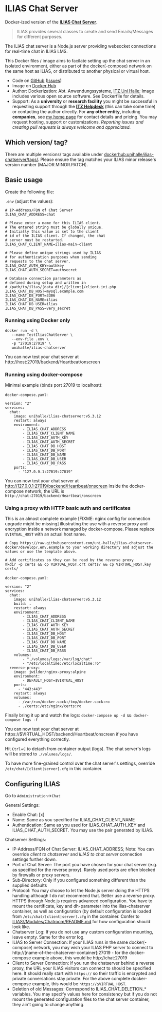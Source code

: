 # ILIAS Chat Server

Docker-ized version of the [**ILIAS Chat Server**](https://github.com/ILIAS-eLearning/ILIAS/blob/trunk/Modules/Chatroom/README.md).

> ILIAS provides several classes to create and send Emails/Messages for different purposes.

The ILIAS chat server is a Node.js server providing websocket connections for real-time chat in ILIAS LMS.

This Docker files / image aims to facilate setting up the chat server in an isolated environment, either as part of the docker(-compose) network on the same host as ILIAS, or distributed to another physical or virtual host.

* Code on [GitHub](https://github.com/uni-halle/ilias-chatserver-docker) ([Issues](https://github.com/uni-halle/ilias-chatserver-docker/issues))
* Image on [Docker Hub](https://hub.docker.com/r/unihalle/ilias-chatserver)
* Author: Dockerization: Abt. Anwendungssysteme, [ITZ Uni Halle](http://itz.uni-halle.de/); Image includes various open source software.
  See Dockerfile for details.
* Support: As a **university** or **research facility** you might be successful in requesting support through the **[ITZ Helpdesk](mailto:helpdesk@itz.uni-halle.de)** (this can take some time) or contacting the author directly. For **any other entity**, including **companies**, see [my home page](https://wohlpa.de/) for contact details and pricing. You may request hosting, support or customizations.
  *Reporting issues and creating pull requests is always welcome and appreciated.*

## Which version/ tag?

There are multiple versions/ tags available under [dockerhub:unihalle/ilias-chatserver/tags/](https://hub.docker.com/r/unihalle/ilias-chatserver/tags/). Please ensure the tag matches your ILIAS minor release's version number (MAJOR.MINOR.PATCH).

## Basic usage

Create the following file:

`.env` (adjust the values):
```
# IP-Address/FQN of Chat Server
ILIAS_CHAT_ADDRESS=chat

# Please enter a name for this ILIAS client.
# The entered string must be globally unique.
# Initially this value is set to the client
# id of the ILIAS client. If changed, the chat
# server must be restarted.
ILIAS_CHAT_CLIENT_NAME=ilias-main-client

# Please define unique strings used by ILIAS
# for authentication purposes when sending
# requests to the chat server.
ILIAS_CHAT_AUTH_KEY=authkey
ILIAS_CHAT_AUTH_SECRET=authsecret

# Database connection parameters as
# defined during setup and written in
# /path/to/ilias/[data_dir]/[client]/client.ini.php
ILIAS_CHAT_DB_HOST=mysql.example.com
ILIAS_CHAT_DB_PORT=3306
ILIAS_CHAT_DB_NAME=ilias
ILIAS_CHAT_DB_USER=ilias
ILIAS_CHAT_DB_PASS=very_secret
```

### Running using Docker only

```
docker run -d \
   --name TestIliasChatServer \
   --env-file .env \
   -p "27019:27019" \
   unihalle/ilias-chatserver
```

You can now test your chat server at http://host:27019/backend/Heartbeat/onscreen

### Running using docker-compose

Minimal example (binds port 27019 to localhost):

`docker-compose.yaml`:
```
version: "2"
services:
  chat:
    image: unihalle/ilias-chatserver:v5.3.12
    restart: always
    environment:
        - ILIAS_CHAT_ADDRESS
        - ILIAS_CHAT_CLIENT_NAME
        - ILIAS_CHAT_AUTH_KEY
        - ILIAS_CHAT_AUTH_SECRET
        - ILIAS_CHAT_DB_HOST
        - ILIAS_CHAT_DB_PORT
        - ILIAS_CHAT_DB_NAME
        - ILIAS_CHAT_DB_USER
        - ILIAS_CHAT_DB_PASS
    ports:
      - "127.0.0.1:27019:27019"
```

You can now test your chat server at http://127.0.0.1:27019/backend/Heartbeat/onscreen
Inside the docker-compose network, the URL is `http://chat:27019/backend/Heartbeat/onscreen`

### Using a proxy with HTTP basic auth and certificates

This is an almost complete example [FIXME: nginx config for connection upgrade might be missing] illustrating the use with a reverse proxy and encryption inside a network managed by docker-compose. Please replace `$VIRTUAL_HOST` with an actual host name.

```
# Copy https://raw.githubusercontent.com/uni-halle/ilias-chatserver-docker/develop/.env.example to your working directory and adjust the values or use the template above.

# Add certificates so they can be read by the reverse proxy
mkdir -p certs && cp VIRTUAL_HOST.crt certs/ && cp VIRTUAL_HOST.key certs/
```

`docker-compose.yaml`:
```
version: "2"
services:
  chat:
    image: unihalle/ilias-chatserver:v5.3.12
    build: .
    restart: always
    environment:
        - ILIAS_CHAT_ADDRESS
        - ILIAS_CHAT_CLIENT_NAME
        - ILIAS_CHAT_AUTH_KEY
        - ILIAS_CHAT_AUTH_SECRET
        - ILIAS_CHAT_DB_HOST
        - ILIAS_CHAT_DB_PORT
        - ILIAS_CHAT_DB_NAME
        - ILIAS_CHAT_DB_USER
        - ILIAS_CHAT_DB_PASS
    volumes:
        - "./volumes/logs:/var/log/chat"
        - "/etc/localtime:/etc/localtime:ro"
  reverse-proxy:
    image: jwilder/nginx-proxy:alpine
    environment:
        - DEFAULT_HOST=$VIRTUAL_HOST
    ports:
      - "443:443"
    restart: always
    volumes:
      - /var/run/docker.sock:/tmp/docker.sock:ro
      - ./certs:/etc/nginx/certs:ro
```

Finally bring it up and watch the logs:
`docker-compose up -d && docker-compose logs -f`

You can now test your chat server at https://$VIRTUAL_HOST/backend/Heartbeat/onscreen if you have configured everything correctly.

Hit `Ctrl`+`C` to detach from container output (logs). The chat server's logs will be stored to `./volumes/logs/`.

To have more fine-grained control over the chat server's settings, override `/etc/chat/[client|server].cfg` in this container.


## Configuring ILIAS

Go to `Administration`→`Chat`

General Settings:

* Enable Chat: [x]
* Name: Same as you specified for ILIAS_CHAT_CLIENT_NAME
* Authentication: Same as you used for ILIAS_CHAT_AUTH_KEY and ILIAS_CHAT_AUTH_SECRET. You may use the pair generated by ILIAS.

Chatserver Settings:

* IP-Address/FQN of Chat Server: ILIAS_CHAT_ADDRESS; Note: You can override _client to chatserver_ and _ILIAS to chat server_ connection settings further down.
* Port of Chat Server: The port you have chosen for your chat server (e.g. as specified for the reverse proxy). Rarely used ports are often blocked by firewalls or proxy servers.
* Sub-Directory: Only if you configured something different than the supplied defaults
* Protocol: You may choose to let the Node.js server doing the HTTPS handling although I do not recommend that. Better use a reverse proxy. HTTPS through Node.js requires advanced configuration. You have to mount the certificate, key and dh-parameter into the ilias-chatserver container, as well as configuration (by default configuration is loaded from `/etc/chat/[client|server].cfg` in the container. Confer to [ILIAS//Modules/Chatroom/README.md](https://github.com/ILIAS-eLearning/ILIAS/blob/trunk/Modules/Chatroom/README.md) for how configuration should look like.
* Chatserver Log: If you do not use any custom configuration mounting, leave empty. Same for the error log.
* ILIAS to Server Connection: If your ILIAS runs in the same docker(-compose) network, you may wish your ILIAS PHP server to connect to http://[name-of-the-chatserver-container]:27019 - for the docker-compose example above, this would be http://chat:27019
* Client to Server Connection: If you run the chatserver behind a reverse proxy, the URL your ILIAS visitors can connect to should be specified here. It should really start with `https://` so their traffic is encrypted and private conversations stay private. For the above complete docker-compose example, this would be `https://$VIRTUAL_HOST`.
* Deletion of old Messages: Correspond to ILIAS_CHAT_DELETION_* variables. You may specify values here for consistency but if you do not mount the generated configuration files to the chat server container, they ain't going to change anything.

